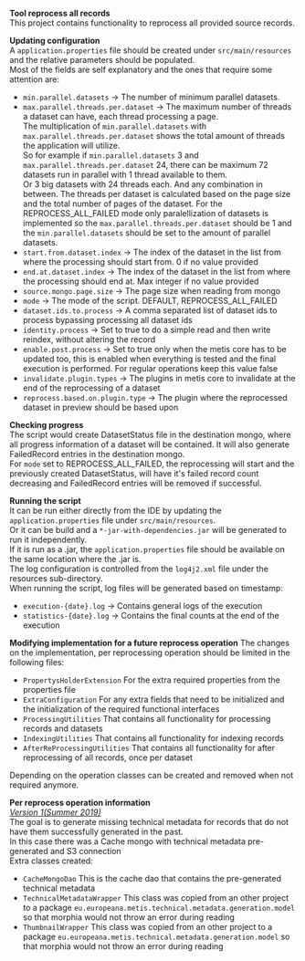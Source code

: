 **Tool reprocess all records**  
This project contains functionality to reprocess all provided source records.

**Updating configuration**  
A `application.properties` file should be created under `src/main/resources` and the relative parameters should be populated.  
Most of the fields are self explanatory and the ones that require some attention are:
- `min.parallel.datasets` -> The number of minimum parallel datasets.
- `max.parallel.threads.per.dataset` -> The maximum number of threads a dataset can have, each thread processing a page.  
The multiplication of `min.parallel.datasets` with `max.parallel.threads.per.dataset` shows the total amount of threads the application will utilize.  
So for example if `min.parallel.datasets` 3 and `max.parallel.threads.per.dataset` 24, there can be maximum 72 datasets run in parallel with 1 thread available to them.  
Or 3 big datasets with 24 threads each. And any combination in between. The threads per dataset is calculated based on the page size and the total number of pages of the dataset.
For the REPROCESS_ALL_FAILED mode only paralellization of datasets is implemented so the `max.parallel.threads.per.dataset` should be 1 and the `min.parallel.datasets` should be set to the amount of parallel datasets.
- `start.from.dataset.index` -> The index of the dataset in the list from where the processing should start from. 0 if no value provided
- `end.at.dataset.index` -> The index of the dataset in the list from where the processing should end at. Max integer if no value provided
- `source.mongo.page.size` -> The page size when reading from mongo
- `mode` -> The mode of the script. DEFAULT, REPROCESS_ALL_FAILED
- `dataset.ids.to.process` -> A comma separated list of dataset ids to process bypassing processing all dataset ids
- `identity.process` -> Set to true to do a simple read and then write reindex, without altering the record
- `enable.post.process` -> Set to true only when the metis core has to be updated too, this is enabled when everything is tested and the final execution is performed. For regular operations keep this value false
- `invalidate.plugin.types` -> The plugins in metis core to invalidate at the end of the reprocessing of a dataset
- `reprocess.based.on.plugin.type` -> The plugin where the reprocessed dataset in preview should be based upon 

**Checking progress**  
The script would create DatasetStatus file in the destination mongo, where all progress information of a dataset
will be contained. It will also generate FailedRecord entries in the destination mongo.  
For `mode` set to REPROCESS_ALL_FAILED, the reprocessing will start and the previously created DatasetStatus, 
will have it's failed record count decreasing and FailedRecord entries will be removed if successful.

**Running the script**  
It can be run either directly from the IDE by updating the `application.properties` file under `src/main/resources`.  
Or it can be build and a `*-jar-with-dependencies.jar` will be generated to run it independently.  
If it is run as a .jar, the `application.properties` file should be available on the same location where the .jar is.  
The log configuration is controlled from the  `log4j2.xml` file under the resources sub-directory.  
When running the script, log files will be generated based on timestamp:
- `execution-{date}.log` -> Contains general logs of the execution
- `statistics-{date}.log` -> Contains the final counts at the end of the execution

**Modifying implementation for a future reprocess operation**
The changes on the implementation, per reprocessing operation should be limited in the following files:  
- `PropertysHolderExtension` For the extra required properties from the properties file
- `ExtraConfiguration` For any extra fields that need to be initialized and the initialization of the required 
functional interfaces
- `ProcessingUtilities` That contains all functionality for processing records and datasets
- `IndexingUtilities` That contains all functionality for indexing records
- `AfterReProcessingUtilities` That contains all functionality for after reprocessing of all records, once per dataset  

Depending on the operation classes can be created and removed when not required anymore.

**Per reprocess operation information**  
<u>*Version 1(Summer 2019)*</u>  
The goal is to generate missing technical metadata for records that do not have them successfully generated in the past.  
In this case there was a Cache mongo with technical metadata pre-generated and S3 connection  
Extra classes created:  
- `CacheMongoDao` This is the cache dao that contains the pre-generated technical metadata
- `TechnicalMetadataWrapper` This class was copied from an other project to a package `eu.europeana.metis.technical.metadata.generation.model` 
so that morphia would not throw an error during reading
- `ThumbnailWrapper` This class was copied from an other project to a package `eu.europeana.metis.technical.metadata.generation.model` 
so that morphia would not throw an error during reading
